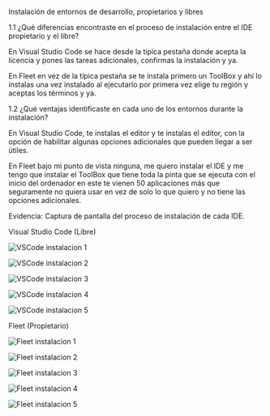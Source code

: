 Instalación de entornos de desarrollo, propietarios y libres

  1.1 ¿Qué diferencias encontraste en el proceso de instalación entre el IDE propietario y el libre?
  
  En Visual Studio Code se hace desde la típica pestaña donde acepta la licencia y pones las tareas adicionales, confirmas la instalación y ya.
    
  En Fleet en vez de la típica pestaña se te instala primero un ToolBox y ahí lo instalas una vez instalado al ejecutarlo por primera vez elige tu región y aceptas los términos y ya.
    
  1.2 ¿Qué ventajas identificaste en cada uno de los entornos durante la instalación?
  
  En Visual Studio Code, te instalas el editor y te instalas el editor, con la opción de habilitar algunas opciones adicionales que pueden llegar a ser útiles.
    
  En Fleet bajo mi punto de vista ninguna, me quiero instalar el IDE y me tengo que instalar el ToolBox que tiene toda la pinta que se ejecuta con el inicio del ordenador en este te vienen 50 aplicaciones más que seguramente no quiera usar en vez de solo lo que quiero y no tiene las opciones adicionales.
    
  Evidencia: Captura de pantalla del proceso de instalación de cada IDE.
  
  Visual Studio Code (Libre)
    
  ![VSCode instalacion 1](imagenes/Capturadepantalla(7).png)

  ![VSCode instalacion 2](imagenes/Capturadepantalla(8).png)

  ![VSCode instalacion 3](imagenes/Capturadepantalla(9).png)

  ![VSCode instalacion 4](imagenes/Capturadepantalla(10).png)

  ![VSCode instalacion 5](imagenes/Capturadepantalla(11).png)

  Fleet (Propietario)
  
  ![Fleet instalacion 1](imagenes/Capturadepantalla(12).png)

  ![Fleet instalacion 2](imagenes/Capturadepantalla(13).png)
  
  ![Fleet instalacion 3](imagenes/Capturadepantalla(14).png)

  ![Fleet instalacion 4](imagenes/Capturadepantalla(15).png)

  ![Fleet instalacion 5](imagenes/Capturadepantalla(16).png)
